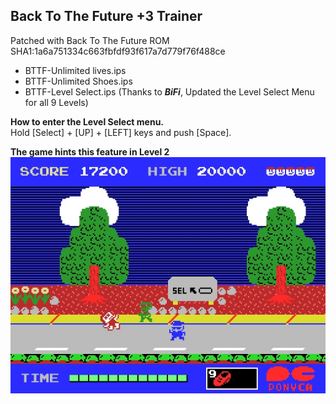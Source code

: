 ## Back To The Future +3 Trainer

Patched with Back To The Future ROM SHA1:1a6a751334c663fbfdf93f617a7d779f76f488ce

- BTTF-Unlimited lives.ips
- BTTF-Unlimited Shoes.ips
- BTTF-Level Select.ips (Thanks to **_BiFi_**, Updated the Level Select Menu for all 9 Levels)

**How to enter the Level Select menu.**  
Hold [Select] + [UP] + [LEFT] keys and push [Space].

**The game hints this feature in Level 2**  
![alt text](https://github.com/Bagster/Projects/blob/master/MSX/IPS%20Patches/Back%20To%20The%20Future%20%2B3%20Trainer/BTTF.jpg "Ghost Splash Screen")
